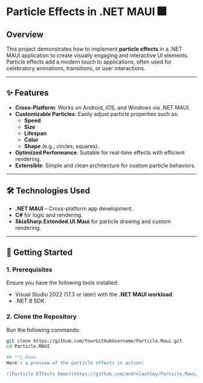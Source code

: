 # **Particle Effects in .NET MAUI** 🎆

## **Overview**  
This project demonstrates how to implement **particle effects** in a .NET MAUI application to create visually engaging and interactive UI elements. Particle effects add a modern touch to applications, often used for celebratory animations, transitions, or user interactions.

---

## **✨ Features**  

- **Cross-Platform**: Works on Android, iOS, and Windows via .NET MAUI.  
- **Customizable Particles**: Easily adjust particle properties such as:  
   - **Speed**  
   - **Size**  
   - **Lifespan**  
   - **Color**  
   - **Shape** (e.g., circles, squares).  
- **Optimized Performance**: Suitable for real-time effects with efficient rendering.  
- **Extensible**: Simple and clean architecture for custom particle behaviors.  

---

## **🛠️ Technologies Used**  
- **.NET MAUI** – Cross-platform app development.  
- **C#** for logic and rendering.  
- **SkiaSharp.Extended.UI.Maui** for particle drawing and custom rendering.  

---

## **🚀 Getting Started**  

### **1. Prerequisites**  
Ensure you have the following tools installed:  
- Visual Studio 2022 (17.3 or later) with the **.NET MAUI workload**.  
- .NET 8 SDK.  

### **2. Clone the Repository**  
Run the following commands:  
```bash  
git clone https://github.com/YourGitHubUsername/Particle.Maui.git  
cd Particle.MAUI 

## **🎥 Demo
Here's a preview of the particle effects in action:

![Particle Effects Demo](https://github.com/andrelashley/Particle.Maui/blob/main/assets/demo.gif)
